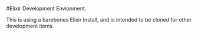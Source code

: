 #Elixir Development Envionment.

This is using a barebones Elixir Install, and is intended to be cloned for other
development items.